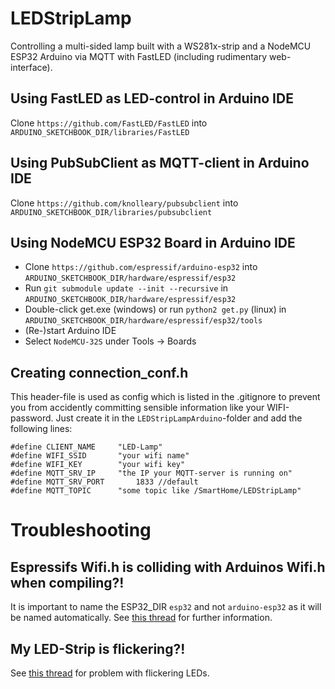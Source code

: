 # LEDStripLamp
Controlling a multi-sided lamp built with a WS281x-strip and a NodeMCU ESP32 Arduino via MQTT with FastLED (including rudimentary web-interface).

## Using FastLED as LED-control in Arduino IDE
Clone ```https://github.com/FastLED/FastLED``` into ```ARDUINO_SKETCHBOOK_DIR/libraries/FastLED```

## Using PubSubClient as MQTT-client in Arduino IDE
Clone ```https://github.com/knolleary/pubsubclient``` into ```ARDUINO_SKETCHBOOK_DIR/libraries/pubsubclient```

## Using NodeMCU ESP32 Board in Arduino IDE
- Clone ```https://github.com/espressif/arduino-esp32``` into ```ARDUINO_SKETCHBOOK_DIR/hardware/espressif/esp32``` 
- Run ```git submodule update --init --recursive``` in ```ARDUINO_SKETCHBOOK_DIR/hardware/espressif/esp32```
- Double-click get.exe (windows) or run ```python2 get.py``` (linux) in ```ARDUINO_SKETCHBOOK_DIR/hardware/espressif/esp32/tools```
- (Re-)start Arduino IDE
- Select ```NodeMCU-32S``` under Tools -> Boards

## Creating connection_conf.h	
This header-file is used as config which is listed in the .gitignore to prevent you from accidently committing sensible information like your WIFI-password.
Just create it in the ```LEDStripLampArduino```-folder and add the following lines:
```
#define CLIENT_NAME		"LED-Lamp"
#define WIFI_SSID		"your wifi name"
#define WIFI_KEY		"your wifi key"
#define MQTT_SRV_IP		"the IP your MQTT-server is running on"
#define MQTT_SRV_PORT		1833 //default
#define MQTT_TOPIC		"some topic like /SmartHome/LEDStripLamp"
```


# Troubleshooting

## Espressifs Wifi.h is colliding with Arduinos Wifi.h when compiling?!
It is important to name the ESP32_DIR ```esp32``` and not ```arduino-esp32``` as it will be named automatically. See [this thread](https://github.com/espressif/arduino-esp32/issues/20) for further information.

## My LED-Strip is flickering?!
See [this thread](https://github.com/FastLED/FastLED/issues/306) for problem with flickering LEDs.
